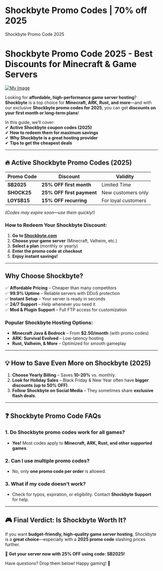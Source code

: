 # Shockbyte Promo Codes | 70% off 2025
Shockbyte Promo Code 2025
# **Shockbyte Promo Code 2025 - Best Discounts for Minecraft & Game Servers**  




[![My Image](https://st5.depositphotos.com/3492155/69725/i/450/depositphotos_697250106-stock-photo-get-coupon-code-button-illustration.jpg)](https://shockbyte.com/billing/aff.php?aff=9619)

Looking for **affordable, high-performance game server hosting**? **Shockbyte** is a top choice for **Minecraft, ARK, Rust, and more**—and with our exclusive **Shockbyte promo codes for 2025**, you can get **discounts on your first month or long-term plans**!  

In this guide, we’ll cover:  
✔ **Active Shockbyte coupon codes (2025)**  
✔ **How to redeem them for maximum savings**  
✔ **Why Shockbyte is a great hosting provider**  
✔ **Tips to get the cheapest deals**  

---  

## **🔥 Active Shockbyte Promo Codes (2025)**  

| **Promo Code** | **Discount** | **Validity** |  
|--------------|------------|------------|  
| **SB2025** | **25% OFF first month** | Limited Time |  
| **SHOCK25** | **25% OFF first payment** | New customers only |  
| **LOYSB15** | **15% OFF recurring** | For loyal customers |  

*(Codes may expire soon—use them quickly!)*  

### **How to Redeem Your Shockbyte Discount:**  
1. **Go to [Shockbyte.com](https://www.shockbyte.com/)**  
2. **Choose your game server** (Minecraft, Valheim, etc.)  
3. **Select a plan** (monthly or yearly)  
4. **Enter the promo code at checkout**  
5. **Enjoy instant savings!**  

---  

## **Why Choose Shockbyte?**  

✅ **Affordable Pricing** – Cheaper than many competitors  
✅ **99.9% Uptime** – Reliable servers with DDoS protection  
✅ **Instant Setup** – Your server is ready in seconds  
✅ **24/7 Support** – Help whenever you need it  
✅ **Mod & Plugin Support** – Full FTP access for customization  

### **Popular Shockbyte Hosting Options:**  
- **Minecraft Java & Bedrock** – From **$2.50/month** (with promo codes)  
- **ARK: Survival Evolved** – Low-latency hosting  
- **Rust, Valheim, & More** – Optimized for smooth gameplay  

---  

## **💡 How to Save Even More on Shockbyte (2025)**  

1. **Choose Yearly Billing** – Saves **10-20%** vs. monthly.  
2. **Look for Holiday Sales** – Black Friday & New Year often have **bigger discounts (up to 50% OFF)**.  
3. **Follow Shockbyte on Social Media** – They sometimes share **exclusive flash deals**.  

---  

## **❓ Shockbyte Promo Code FAQs**  

### **1. Do Shockbyte promo codes work for all games?**  
   - **Yes!** Most codes apply to **Minecraft, ARK, Rust, and other supported games**.  

### **2. Can I use multiple promo codes?**  
   - No, only **one promo code per order** is allowed.  

### **3. What if my code doesn’t work?**  
   - Check for typos, expiration, or eligibility. Contact **Shockbyte Support** for help.  

---  

## **🎮 Final Verdict: Is Shockbyte Worth It?**  

If you want **budget-friendly, high-quality game server hosting**, Shockbyte is a **great choice**—especially with a **2025 promo code** slashing prices further.  

**🛒 Get your server now with 25% OFF using code: SB2025!**  

Have questions? Drop them below! Happy gaming! 🚀
